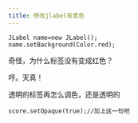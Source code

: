```yaml
---
title: 修改jlabel背景色
---
```


```
JLabel name=new JLabel();
name.setBackground(Color.red);
```
奇怪，为什么标签没有变成红色？

哼。天真！

透明的标签再怎么调色，还是透明的

```
score.setOpaque(true);//加上这一句吧
```